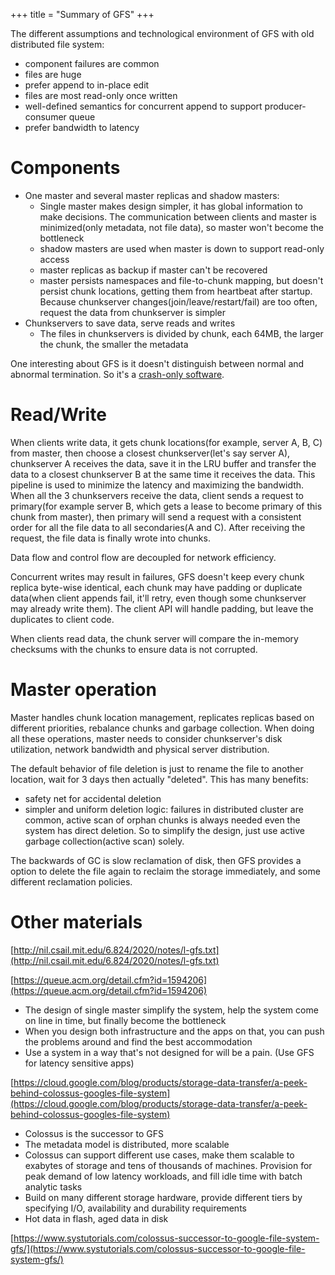+++
title = "Summary of GFS"
+++

The different assumptions and technological environment of GFS with old distributed file system:

- component failures are common
- files are huge
- prefer append to in-place edit
- files are most read-only once written
- well-defined semantics for concurrent append to support producer-consumer queue
- prefer bandwidth to latency

# Components

- One master and several master replicas and shadow masters:
  - Single master makes design simpler, it has global information to make decisions. The communication between clients and master is minimized(only metadata, not file data), so master won't become the bottleneck
  - shadow masters are used when master is down to support read-only access
  - master replicas as backup if master can't be recovered
  - master persists namespaces and file-to-chunk mapping, but doesn't persist chunk locations, getting them from heartbeat after startup. Because chunkserver changes(join/leave/restart/fail) are too often, request the data from chunkserver is simpler
- Chunkservers to save data, serve reads and writes
  - The files in chunkservers is divided by chunk, each 64MB, the larger the chunk, the smaller the metadata

One interesting about GFS is it doesn't distinguish between normal and abnormal termination. So it's a [crash-only software](https://en.wikipedia.org/wiki/Crash-only_software).

# Read/Write

When clients write data, it gets chunk locations(for example, server A, B, C) from master, then choose a closest chunkserver(let's say server A), chunkserver A receives the data, save it in the LRU buffer and transfer the data to a closest chunkserver B at the same time it receives the data. This pipeline is used to minimize the latency and maximizing the bandwidth. When all the 3 chunkservers receive the data, client sends a request to primary(for example server B, which gets a lease to become primary of this chunk from master), then primary will send a request with a consistent order for all the file data to all secondaries(A and C). After receiving the request, the file data is finally wrote into chunks.

Data flow and control flow are decoupled for network efficiency.

Concurrent writes may result in failures, GFS doesn't keep every chunk replica byte-wise identical, each chunk may have padding or duplicate data(when client appends fail, it'll retry, even though some chunkserver may already write them). The client API will handle padding, but leave the duplicates to client code.

When clients read data, the chunk server will compare the in-memory checksums with the chunks to ensure data is not corrupted.

# Master operation

Master handles chunk location management, replicates replicas based on different priorities, rebalance chunks and garbage collection. When doing all these operations, master needs to consider chunkserver's disk utilization, network bandwidth and physical server distribution.

The default behavior of file deletion is just to rename the file to another location, wait for 3 days then actually "deleted". This has many benefits:

- safety net for accidental deletion
- simpler and uniform deletion logic: failures in distributed cluster are common, active scan of orphan chunks is always needed even the system has direct deletion. So to simplify the design, just use active garbage collection(active scan) solely.

The backwards of GC is slow reclamation of disk, then GFS provides a option to delete the file again to reclaim the storage immediately, and some different reclamation policies.



# Other materials

[http://nil.csail.mit.edu/6.824/2020/notes/l-gfs.txt](http://nil.csail.mit.edu/6.824/2020/notes/l-gfs.txt)

[https://queue.acm.org/detail.cfm?id=1594206](https://queue.acm.org/detail.cfm?id=1594206)

- The design of single master simplify the system, help the system come on line in time, but finally become the bottleneck
- When you design both infrastructure and the apps on that, you can push the problems around and find the best accommodation
- Use a system in a way that's not designed for will be a pain. (Use GFS for latency sensitive apps)

[https://cloud.google.com/blog/products/storage-data-transfer/a-peek-behind-colossus-googles-file-system](https://cloud.google.com/blog/products/storage-data-transfer/a-peek-behind-colossus-googles-file-system)

- Colossus is the successor to GFS
- The metadata model is distributed, more scalable
- Colossus can support different use cases, make them scalable to exabytes of storage and tens of thousands of machines. Provision for peak demand of low latency workloads, and fill idle time with batch analytic tasks
- Build on many different storage hardware, provide different tiers by specifying I/O, availability and durability requirements
- Hot data in flash, aged data in disk

[https://www.systutorials.com/colossus-successor-to-google-file-system-gfs/](https://www.systutorials.com/colossus-successor-to-google-file-system-gfs/)
